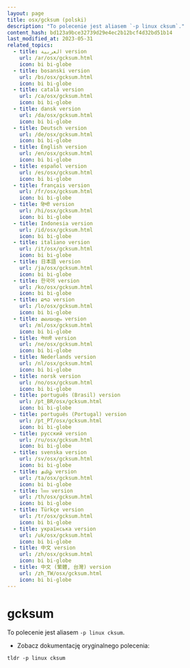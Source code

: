 ```yaml
---
layout: page
title: osx/gcksum (polski)
description: "To polecenie jest aliasem `-p linux cksum`."
content_hash: bd123a9bce32739d29e4ec2b12bcf4d32bd51b14
last_modified_at: 2023-05-31
related_topics:
  - title: العربية version
    url: /ar/osx/gcksum.html
    icon: bi bi-globe
  - title: bosanski version
    url: /bs/osx/gcksum.html
    icon: bi bi-globe
  - title: català version
    url: /ca/osx/gcksum.html
    icon: bi bi-globe
  - title: dansk version
    url: /da/osx/gcksum.html
    icon: bi bi-globe
  - title: Deutsch version
    url: /de/osx/gcksum.html
    icon: bi bi-globe
  - title: English version
    url: /en/osx/gcksum.html
    icon: bi bi-globe
  - title: español version
    url: /es/osx/gcksum.html
    icon: bi bi-globe
  - title: français version
    url: /fr/osx/gcksum.html
    icon: bi bi-globe
  - title: हिन्दी version
    url: /hi/osx/gcksum.html
    icon: bi bi-globe
  - title: Indonesia version
    url: /id/osx/gcksum.html
    icon: bi bi-globe
  - title: italiano version
    url: /it/osx/gcksum.html
    icon: bi bi-globe
  - title: 日本語 version
    url: /ja/osx/gcksum.html
    icon: bi bi-globe
  - title: 한국어 version
    url: /ko/osx/gcksum.html
    icon: bi bi-globe
  - title: ລາວ version
    url: /lo/osx/gcksum.html
    icon: bi bi-globe
  - title: മലയാളം version
    url: /ml/osx/gcksum.html
    icon: bi bi-globe
  - title: नेपाली version
    url: /ne/osx/gcksum.html
    icon: bi bi-globe
  - title: Nederlands version
    url: /nl/osx/gcksum.html
    icon: bi bi-globe
  - title: norsk version
    url: /no/osx/gcksum.html
    icon: bi bi-globe
  - title: português (Brasil) version
    url: /pt_BR/osx/gcksum.html
    icon: bi bi-globe
  - title: português (Portugal) version
    url: /pt_PT/osx/gcksum.html
    icon: bi bi-globe
  - title: русский version
    url: /ru/osx/gcksum.html
    icon: bi bi-globe
  - title: svenska version
    url: /sv/osx/gcksum.html
    icon: bi bi-globe
  - title: தமிழ் version
    url: /ta/osx/gcksum.html
    icon: bi bi-globe
  - title: ไทย version
    url: /th/osx/gcksum.html
    icon: bi bi-globe
  - title: Türkçe version
    url: /tr/osx/gcksum.html
    icon: bi bi-globe
  - title: українська version
    url: /uk/osx/gcksum.html
    icon: bi bi-globe
  - title: 中文 version
    url: /zh/osx/gcksum.html
    icon: bi bi-globe
  - title: 中文 (繁體, 台灣) version
    url: /zh_TW/osx/gcksum.html
    icon: bi bi-globe
---
```

# gcksum

To polecenie jest aliasem `-p linux cksum`.

- Zobacz dokumentację oryginalnego polecenia:

`tldr -p linux cksum`
